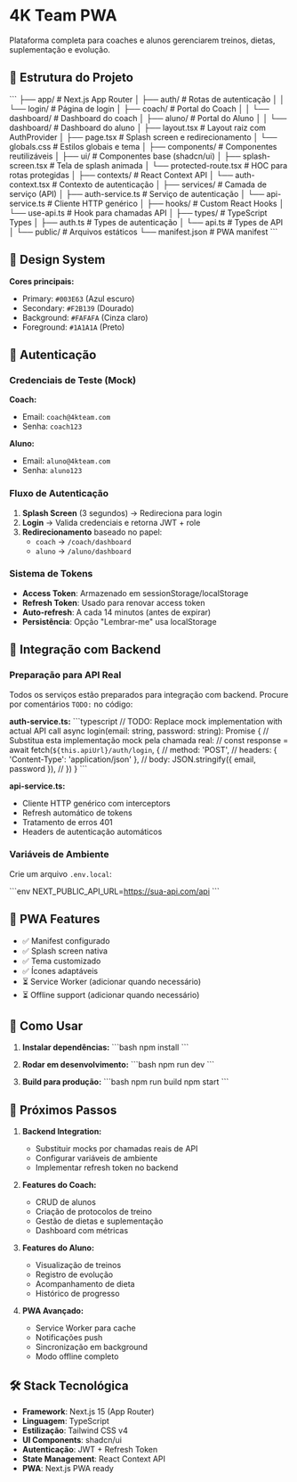 # 4K Team PWA

Plataforma completa para coaches e alunos gerenciarem treinos, dietas, suplementação e evolução.

## 🚀 Estrutura do Projeto

\`\`\`
├── app/                      # Next.js App Router
│   ├── auth/                # Rotas de autenticação
│   │   └── login/          # Página de login
│   ├── coach/              # Portal do Coach
│   │   └── dashboard/      # Dashboard do coach
│   ├── aluno/              # Portal do Aluno
│   │   └── dashboard/      # Dashboard do aluno
│   ├── layout.tsx          # Layout raiz com AuthProvider
│   ├── page.tsx            # Splash screen e redirecionamento
│   └── globals.css         # Estilos globais e tema
│
├── components/              # Componentes reutilizáveis
│   ├── ui/                 # Componentes base (shadcn/ui)
│   ├── splash-screen.tsx   # Tela de splash animada
│   └── protected-route.tsx # HOC para rotas protegidas
│
├── contexts/               # React Context API
│   └── auth-context.tsx   # Contexto de autenticação
│
├── services/               # Camada de serviço (API)
│   ├── auth-service.ts    # Serviço de autenticação
│   └── api-service.ts     # Cliente HTTP genérico
│
├── hooks/                  # Custom React Hooks
│   └── use-api.ts         # Hook para chamadas API
│
├── types/                  # TypeScript Types
│   ├── auth.ts            # Types de autenticação
│   └── api.ts             # Types de API
│
└── public/                 # Arquivos estáticos
    └── manifest.json      # PWA manifest
\`\`\`

## 🎨 Design System

**Cores principais:**
- Primary: `#003E63` (Azul escuro)
- Secondary: `#F2B139` (Dourado)
- Background: `#FAFAFA` (Cinza claro)
- Foreground: `#1A1A1A` (Preto)

## 🔐 Autenticação

### Credenciais de Teste (Mock)

**Coach:**
- Email: `coach@4kteam.com`
- Senha: `coach123`

**Aluno:**
- Email: `aluno@4kteam.com`
- Senha: `aluno123`

### Fluxo de Autenticação

1. **Splash Screen** (3 segundos) → Redireciona para login
2. **Login** → Valida credenciais e retorna JWT + role
3. **Redirecionamento** baseado no papel:
   - `coach` → `/coach/dashboard`
   - `aluno` → `/aluno/dashboard`

### Sistema de Tokens

- **Access Token**: Armazenado em sessionStorage/localStorage
- **Refresh Token**: Usado para renovar access token
- **Auto-refresh**: A cada 14 minutos (antes de expirar)
- **Persistência**: Opção "Lembrar-me" usa localStorage

## 🔧 Integração com Backend

### Preparação para API Real

Todos os serviços estão preparados para integração com backend. Procure por comentários `TODO:` no código:

**auth-service.ts:**
\`\`\`typescript
// TODO: Replace mock implementation with actual API call
async login(email: string, password: string): Promise<LoginResponse> {
  // Substitua esta implementação mock pela chamada real:
  // const response = await fetch(`${this.apiUrl}/auth/login`, {
  //   method: 'POST',
  //   headers: { 'Content-Type': 'application/json' },
  //   body: JSON.stringify({ email, password }),
  // })
}
\`\`\`

**api-service.ts:**
- Cliente HTTP genérico com interceptors
- Refresh automático de tokens
- Tratamento de erros 401
- Headers de autenticação automáticos

### Variáveis de Ambiente

Crie um arquivo `.env.local`:

\`\`\`env
NEXT_PUBLIC_API_URL=https://sua-api.com/api
\`\`\`

## 📱 PWA Features

- ✅ Manifest configurado
- ✅ Splash screen nativa
- ✅ Tema customizado
- ✅ Ícones adaptáveis
- ⏳ Service Worker (adicionar quando necessário)
- ⏳ Offline support (adicionar quando necessário)

## 🚀 Como Usar

1. **Instalar dependências:**
\`\`\`bash
npm install
\`\`\`

2. **Rodar em desenvolvimento:**
\`\`\`bash
npm run dev
\`\`\`

3. **Build para produção:**
\`\`\`bash
npm run build
npm start
\`\`\`

## 📝 Próximos Passos

1. **Backend Integration:**
   - Substituir mocks por chamadas reais de API
   - Configurar variáveis de ambiente
   - Implementar refresh token no backend

2. **Features do Coach:**
   - CRUD de alunos
   - Criação de protocolos de treino
   - Gestão de dietas e suplementação
   - Dashboard com métricas

3. **Features do Aluno:**
   - Visualização de treinos
   - Registro de evolução
   - Acompanhamento de dieta
   - Histórico de progresso

4. **PWA Avançado:**
   - Service Worker para cache
   - Notificações push
   - Sincronização em background
   - Modo offline completo

## 🛠️ Stack Tecnológica

- **Framework**: Next.js 15 (App Router)
- **Linguagem**: TypeScript
- **Estilização**: Tailwind CSS v4
- **UI Components**: shadcn/ui
- **Autenticação**: JWT + Refresh Token
- **State Management**: React Context API
- **PWA**: Next.js PWA ready
